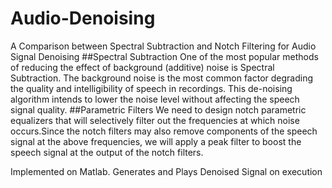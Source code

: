 # Audio-Denoising
A Comparison between Spectral Subtraction and Notch Filtering for Audio Signal Denoising
##Spectral Subtraction
One of the most popular methods of reducing the effect of background (additive) noise is Spectral Subtraction. The background noise is the most common factor degrading the quality and intelligibility of speech in recordings. This de-noising algorithm intends to lower the noise level without affecting the speech signal quality. 
##Parametric Filters
We need to design notch parametric equalizers that will selectively filter out the frequencies at which noise occurs.Since the notch filters may also remove components of the speech signal at the above frequencies, we will apply a peak filter to boost the speech signal at the output of the notch filters.

Implemented on Matlab. Generates and Plays Denoised Signal on execution

